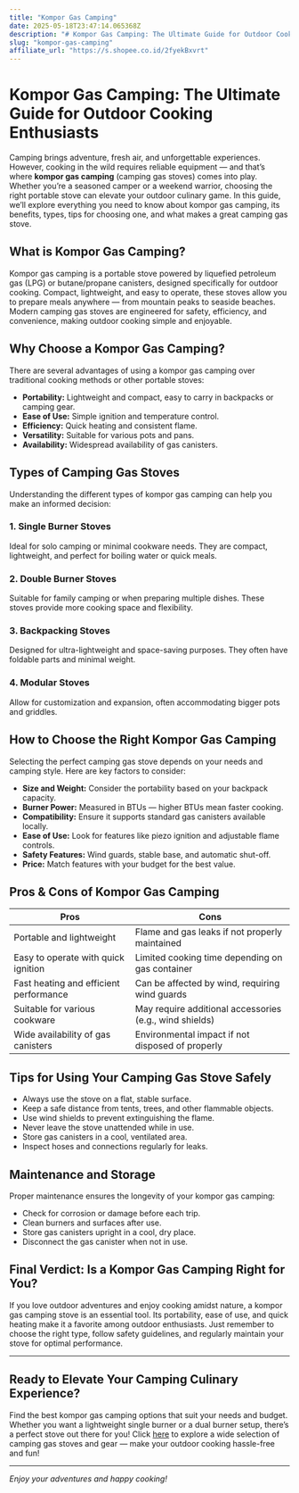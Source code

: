 ```yaml
---
title: "Kompor Gas Camping"
date: 2025-05-18T23:47:14.065368Z
description: "# Kompor Gas Camping: The Ultimate Guide for Outdoor Cooking Enthusiasts..."
slug: "kompor-gas-camping"
affiliate_url: "https://s.shopee.co.id/2fyekBxvrt"
---
```

# Kompor Gas Camping: The Ultimate Guide for Outdoor Cooking Enthusiasts

Camping brings adventure, fresh air, and unforgettable experiences. However, cooking in the wild requires reliable equipment — and that’s where **kompor gas camping** (camping gas stoves) comes into play. Whether you’re a seasoned camper or a weekend warrior, choosing the right portable stove can elevate your outdoor culinary game. In this guide, we’ll explore everything you need to know about kompor gas camping, its benefits, types, tips for choosing one, and what makes a great camping gas stove.

## What is Kompor Gas Camping?

Kompor gas camping is a portable stove powered by liquefied petroleum gas (LPG) or butane/propane canisters, designed specifically for outdoor cooking. Compact, lightweight, and easy to operate, these stoves allow you to prepare meals anywhere — from mountain peaks to seaside beaches. Modern camping gas stoves are engineered for safety, efficiency, and convenience, making outdoor cooking simple and enjoyable.

## Why Choose a Kompor Gas Camping?

There are several advantages of using a kompor gas camping over traditional cooking methods or other portable stoves:

- **Portability:** Lightweight and compact, easy to carry in backpacks or camping gear.
- **Ease of Use:** Simple ignition and temperature control.
- **Efficiency:** Quick heating and consistent flame.
- **Versatility:** Suitable for various pots and pans.
- **Availability:** Widespread availability of gas canisters.

## Types of Camping Gas Stoves

Understanding the different types of kompor gas camping can help you make an informed decision:

### 1. Single Burner Stoves

Ideal for solo camping or minimal cookware needs. They are compact, lightweight, and perfect for boiling water or quick meals.

### 2. Double Burner Stoves

Suitable for family camping or when preparing multiple dishes. These stoves provide more cooking space and flexibility.

### 3. Backpacking Stoves

Designed for ultra-lightweight and space-saving purposes. They often have foldable parts and minimal weight.

### 4. Modular Stoves

Allow for customization and expansion, often accommodating bigger pots and griddles.

## How to Choose the Right Kompor Gas Camping

Selecting the perfect camping gas stove depends on your needs and camping style. Here are key factors to consider:

- **Size and Weight:** Consider the portability based on your backpack capacity.
- **Burner Power:** Measured in BTUs — higher BTUs mean faster cooking.
- **Compatibility:** Ensure it supports standard gas canisters available locally.
- **Ease of Use:** Look for features like piezo ignition and adjustable flame controls.
- **Safety Features:** Wind guards, stable base, and automatic shut-off.
- **Price:** Match features with your budget for the best value.

## Pros & Cons of Kompor Gas Camping

| Pros                                              | Cons                                              |
|---------------------------------------------------|---------------------------------------------------|
| Portable and lightweight                        | Flame and gas leaks if not properly maintained  |
| Easy to operate with quick ignition               | Limited cooking time depending on gas container |
| Fast heating and efficient performance           | Can be affected by wind, requiring wind guards  |
| Suitable for various cookware                      | May require additional accessories (e.g., wind shields) |
| Wide availability of gas canisters                | Environmental impact if not disposed of properly |

## Tips for Using Your Camping Gas Stove Safely

- Always use the stove on a flat, stable surface.
- Keep a safe distance from tents, trees, and other flammable objects.
- Use wind shields to prevent extinguishing the flame.
- Never leave the stove unattended while in use.
- Store gas canisters in a cool, ventilated area.
- Inspect hoses and connections regularly for leaks.

## Maintenance and Storage

Proper maintenance ensures the longevity of your kompor gas camping:

- Check for corrosion or damage before each trip.
- Clean burners and surfaces after use.
- Store gas canisters upright in a cool, dry place.
- Disconnect the gas canister when not in use.

## Final Verdict: Is a Kompor Gas Camping Right for You?

If you love outdoor adventures and enjoy cooking amidst nature, a kompor gas camping stove is an essential tool. Its portability, ease of use, and quick heating make it a favorite among outdoor enthusiasts. Just remember to choose the right type, follow safety guidelines, and regularly maintain your stove for optimal performance.

---

## Ready to Elevate Your Camping Culinary Experience?

Find the best kompor gas camping options that suit your needs and budget. Whether you want a lightweight single burner or a dual burner setup, there’s a perfect stove out there for you! Click [here](https://s.shopee.co.id/2fyekBxvrt) to explore a wide selection of camping gas stoves and gear — make your outdoor cooking hassle-free and fun!

---

*Enjoy your adventures and happy cooking!*
